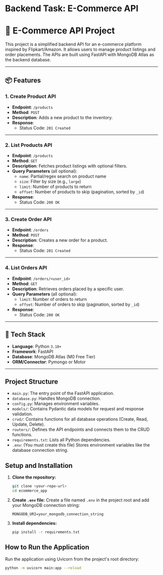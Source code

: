 # Backend Task: E-Commerce API

# 🛒 E-Commerce API Project

This project is a simplified backend API for an e-commerce platform inspired by Flipkart/Amazon. It allows users to manage product listings and order placements. The APIs are built using FastAPI with MongoDB Atlas as the backend database.

---

## 📦 Features

### 1. Create Product API
- **Endpoint**: `/products`
- **Method**: `POST`
- **Description**: Adds a new product to the inventory.
- **Response**: 
  - Status Code: `201 Created`

---

### 2. List Products API
- **Endpoint**: `/products`
- **Method**: `GET`
- **Description**: Fetches product listings with optional filters.
- **Query Parameters** (all optional):
  - `name`: Partial/regex search on product name
  - `size`: Filter by size (e.g., `large`)
  - `limit`: Number of products to return
  - `offset`: Number of products to skip (pagination, sorted by `_id`)
- **Response**: 
  - Status Code: `200 OK`

---

### 3. Create Order API
- **Endpoint**: `/orders`
- **Method**: `POST`
- **Description**: Creates a new order for a product.
- **Response**: 
  - Status Code: `201 Created`

---

### 4. List Orders API
- **Endpoint**: `/orders/<user_id>`
- **Method**: `GET`
- **Description**: Retrieves orders placed by a specific user.
- **Query Parameters** (all optional):
  - `limit`: Number of orders to return
  - `offset`: Number of orders to skip (pagination, sorted by `_id`)
- **Response**: 
  - Status Code: `200 OK`

---

## 🧪 Tech Stack

- **Language**: Python `3.10+`
- **Framework**: FastAPI
- **Database**: MongoDB Atlas (M0 Free Tier)
- **ORM/Connector**: Pymongo or Motor

---

## Project Structure

- `main.py`: The entry point of the FastAPI application.
- `database.py`: Handles MongoDB connection.
- `config.py`: Manages environment variables.
- `models/`: Contains Pydantic data models for request and response validation.
- `crud/`: Contains functions for all database operations (Create, Read, Update, Delete).
- `routers/`: Defines the API endpoints and connects them to the CRUD functions.
- `requirements.txt`: Lists all Python dependencies.
- `.env`: (You must create this file) Stores environment variables like the database connection string.

## Setup and Installation

1.  **Clone the repository:**
    ```bash
    git clone <your-repo-url>
    cd ecommerce_app
    ```

2.  **Create `.env` file:**
    Create a file named `.env` in the project root and add your MongoDB connection string:
    ```
    MONGODB_URI=your_mongodb_connection_string
    ```

3.  **Install dependencies:**
    ```bash
    pip install -r requirements.txt
    ```

## How to Run the Application

Run the application using Uvicorn from the project's root directory:
```bash
python -m uvicorn main:app --reload
